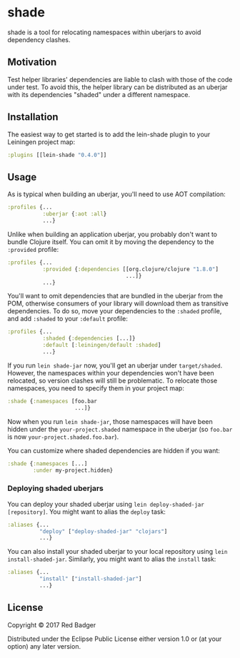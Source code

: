 # shade

shade is a tool for relocating namespaces within uberjars to avoid dependency clashes.

## Motivation

Test helper libraries' dependencies are liable to clash with those of the code under test.
To avoid this, the helper library can be distributed as an uberjar with its dependencies "shaded" under a different namespace.

## Installation

The easiest way to get started is to add the lein-shade plugin to your Leiningen project map:

```clojure
:plugins [[lein-shade "0.4.0"]]
```

## Usage

As is typical when building an uberjar, you'll need to use AOT compilation:

```clojure
:profiles {...
           :uberjar {:aot :all}
           ...}
```

Unlike when building an application uberjar, you probably don't want to bundle Clojure itself.
You can omit it by moving the dependency to the `:provided` profile:

```clojure
:profiles {...
           :provided {:dependencies [[org.clojure/clojure "1.8.0"]
                                     ...]}
           ...}
```

You'll want to omit dependencies that are bundled in the uberjar from the POM, otherwise consumers of your library will download them as transitive dependencies.
To do so, move your dependencies to the `:shaded` profile, and add `:shaded` to your `:default` profile:

```clojure
:profiles {...
           :shaded {:dependencies [...]}
           :default [:leiningen/default :shaded]
           ...}
```

If you run `lein shade-jar` now, you'll get an uberjar under `target/shaded`.
However, the namespaces within your dependencies won't have been relocated, so version clashes will still be problematic.
To relocate those namespaces, you need to specify them in your project map:

```clojure
:shade {:namespaces [foo.bar
                     ...]}
```

Now when you run `lein shade-jar`, those namespaces will have been hidden under the `your-project.shaded` namespace in the uberjar (so `foo.bar` is now `your-project.shaded.foo.bar`).

You can customize where shaded dependencies are hidden if you want:

```clojure
:shade {:namespaces [...]
        :under my-project.hidden}
```

### Deploying shaded uberjars

You can deploy your shaded uberjar using `lein deploy-shaded-jar [repository]`.
You might want to alias the `deploy` task:

```clojure
:aliases {...
          "deploy" ["deploy-shaded-jar" "clojars"]
          ...}
```

You can also install your shaded uberjar to your local repository using `lein install-shaded-jar`.
Similarly, you might want to alias the `install` task:

```clojure
:aliases {...
          "install" ["install-shaded-jar"]
          ...}
```

## License

Copyright © 2017 Red Badger

Distributed under the Eclipse Public License either version 1.0 or (at your option) any later version.
